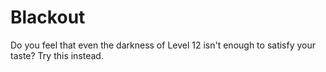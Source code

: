 # Blackout

Do you feel that even the darkness of Level 12 isn't enough to satisfy your taste? Try this instead.
